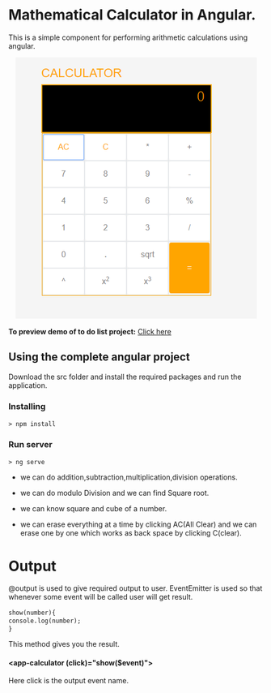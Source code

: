 # Mathematical Calculator in Angular.
This is a simple component for performing arithmetic calculations using angular.
<p align="center">
    <img  alt="calci" src="images/allclear.png" class="img-responsive">
</p>

**To preview demo of to do list project:** [Click here](https://stackblitz.com/edit/angular-x4kzo1-q5ogpr?embed=1&file=src/app/calculator/calculator.component.html&hideNavigation=1&view=preview)

## Using the complete angular project
Download the src folder and install the required packages and run the application.
### Installing

```
> npm install
```

### Run server

```
> ng serve
```




* we can do addition,subtraction,multiplication,division operations.


* we can do modulo Division and we can find Square root.


* we can know square and cube of a number.


* we can erase everything at a time by clicking AC(All Clear) and we can erase one by one which works as back space by clicking C(clear).


# Output
 @output is used to give required output to user.
EventEmitter is used so that whenever some event will be called user will get result. 
```
show(number){
console.log(number);
}
```
This method gives you the result.
#### <app-calculator (click)="show($event)"></app-calculator>
Here click is the output event name.


